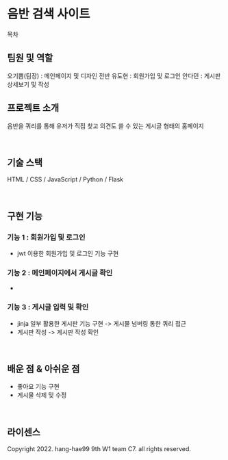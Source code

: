 # 음반 검색 사이트


목차

## 팀원 및 역할

오기쁨(팀장) : 메인페이지 및 디자인 전반
유도현 : 회원가입 및 로그인
안다민 : 게시판 상세보기 및 작성

## 프로젝트 소개

<p align="justify">
음반을 쿼리를 통해 유저가 직접 찾고 의견도 쓸 수 있는 게시글 형태의 홈페이지
</p>

<br>

## 기술 스택

HTML / CSS / JavaScript / Python / Flask

<br>

## 구현 기능

### 기능 1 : 회원가입 및 로그인
- jwt 이용한 회원가입 및 로그인 기능 구현

### 기능 2 : 메인페이지에서 게시글 확인
- 

### 기능 3 : 게시글 입력 및 확인
- jinja 일부 활용한 게시판 기능 구현 -> 게시물 넘버링 통한 쿼리 접근
- 게시판 작성 -> 게시판 작성 확인


<br>

## 배운 점 & 아쉬운 점
- 좋아요 기능 구현
- 게시물 삭제 및 수정

<p align="justify">

</p>

<br>

## 라이센스

Copyright 2022. hang-hae99 9th W1 team C7. all rights reserved.
